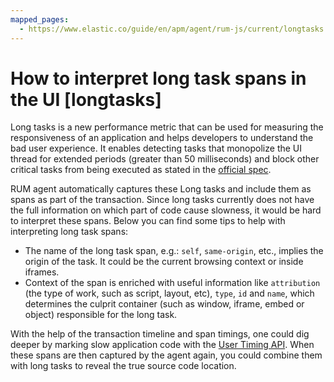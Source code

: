 ```yaml
---
mapped_pages:
  - https://www.elastic.co/guide/en/apm/agent/rum-js/current/longtasks.html
---
```


# How to interpret long task spans in the UI [longtasks]

Long tasks is a new performance metric that can be used for measuring the responsiveness of an application and helps developers to understand the bad user experience. It enables detecting tasks that monopolize the UI thread for extended periods (greater than 50 milliseconds) and block other critical tasks from being executed as stated in the [official spec](https://github.com/w3c/longtasks).

RUM agent automatically captures these Long tasks and include them as spans as part of the transaction. Since long tasks currently does not have the full information on which part of code cause slowness, it would be hard to interpret these spans. Below you can find some tips to help with interpreting long task spans:

* The name of the long task span, e.g.: `self`, `same-origin`, etc., implies the origin of the task. It could be the current browsing context or inside iframes.
* Context of the span is enriched with useful information like `attribution` (the type of work, such as script, layout, etc), `type`, `id` and `name`, which determines the culprit container (such as window, iframe, embed or object) responsible for the long task.

With the help of the transaction timeline and span timings, one could dig deeper by marking slow application code with the [User Timing API](https://developer.mozilla.org/en-US/docs/Web/API/Performance/mark). When these spans are then captured by the agent again, you could combine them with long tasks to reveal the true source code location.

